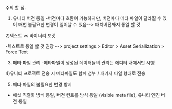 주의 할 점.

1) 유니티 버전 통일
 -버전마다 호환이 가능하지만, 버전마다 메타 파일이 달라질 수 있어 매번 불필요한 변경이 일어날 수 있음--> 패치버전까지 통일 할 것

2)텍스트 vs 바이너리 포맷

-텍스트로 통일 할 것 권장 --> project settings > Editor > Asset Seriallization > Force Text

3) 메타 파일 관리
-메타파일이 생성된 데이터들의 관리는 에디터 내에서만 시행

4)유니티 프로젝트 전송 시 메타파일도 함께 첨부 / 패키지 파일 형태로 전송

5) 메타 파일의 불필요한 변경 방지
- 에셋 직렬화 방식 통일,  버전 컨트롤 방식 통일 (visible meta file), 유니티 엔진 버전 통일
